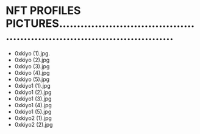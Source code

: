 # NFT PROFILES PICTURES.....................................................................................
- 0xkiyo (1).jpg.
- 0xkiyo (2).jpg
- 0xkiyo (3).jpg
- 0xkiyo (4).jpg
- 0xkiyo (5).jpg
- 0xkiyo1 (1).jpg
- 0xkiyo1 (2).jpg
- 0xkiyo1 (3).jpg
- 0xkiyo1 (4).jpg
- 0xkiyo1 (5).jpg
- 0xkiyo2 (1).jpg
- 0xkiyo2 (2).jpg

